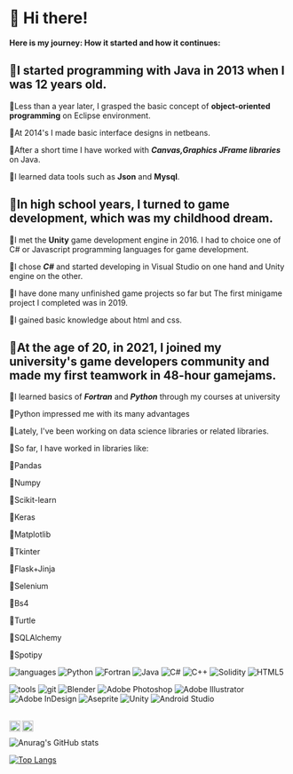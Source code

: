 # 👋 Hi there!

  
__Here is my journey: How it started and how it continues:__

## 👶I started programming with __Java__ in 2013 when I was 12 years old. 

🔸Less than a year later, I grasped the basic concept of __object-oriented programming__ on Eclipse environment.

🔸At 2014's I made basic interface designs in netbeans.
	
🔸After a short time I have worked with ___Canvas,Graphics JFrame libraries___ on Java.
	
🔸I learned data tools such as __Json__ and __Mysql__.


## 🧑In high school years, I turned to game development, which was my childhood dream.

🔸I met the __Unity__ game development engine in 2016. I had to choice one of C# or Javascript programming languages for game development.
	
🔸I chose ___C#___ and started developing in Visual Studio on one hand and Unity engine on the other.
	
🔸I have done many unfinished game projects so far but The first minigame project I completed was in 2019.
		
🔸I gained basic knowledge about html and css.

## 🧔‍At the age of 20, in 2021, I joined my university's game developers community and made my first teamwork in __48-hour gamejams.__
  
🔸I learned basics of ___Fortran___ and ___Python___ through my courses at university
	
🔸Python impressed me with its many advantages

🔸Lately, I've been working on data science libraries or related libraries.
	
🔸So far, I have worked in libraries like:


🚩Pandas 
		
🚩Numpy

🚩Scikit-learn	

🚩Keras

🚩Matplotlib 
		
🚩Tkinter 

🚩Flask+Jinja
		
🚩Selenium 

🚩Bs4

🚩Turtle

🚩SQLAlchemy

🚩Spotipy

![languages](https://img.shields.io/static/v1?label=&message=languages:&color=111&style=flat-square)
![Python](https://img.shields.io/badge/python-3670A0?style=for-the-badge&logo=python&logoColor=ffdd54)
![Fortran](https://img.shields.io/badge/Fortran-%23734F96.svg?style=for-the-badge&logo=fortran&logoColor=white)
![Java](https://img.shields.io/badge/java-%23ED8B00.svg?style=for-the-badge&logo=java&logoColor=white)
![C#](https://img.shields.io/badge/c%23-%23239120.svg?style=for-the-badge&logo=c-sharp&logoColor=white)
![C++](https://img.shields.io/badge/c++-%2300599C.svg?style=for-the-badge&logo=c%2B%2B&logoColor=white)
![Solidity](https://img.shields.io/badge/Solidity-%23363636.svg?style=for-the-badge&logo=solidity&logoColor=white)
![HTML5](https://img.shields.io/badge/html5-%23E34F26.svg?style=for-the-badge&logo=html5&logoColor=white)


![tools](https://img.shields.io/static/v1?label=&message=tools:&color=111&style=flat-square)
![git](https://img.shields.io/static/v1?logo=git&label=&message=git&color=111&logoColor=FF0000&style=flat-square)
![Blender](https://img.shields.io/badge/blender-%23F5792A.svg?style=for-the-badge&logo=blender&logoColor=white)
![Adobe Photoshop](https://img.shields.io/badge/adobe%20photoshop-%2331A8FF.svg?style=for-the-badge&logo=adobe%20photoshop&logoColor=white)
![Adobe Illustrator](https://img.shields.io/badge/adobe%20illustrator-%23FF9A00.svg?style=for-the-badge&logo=adobe%20illustrator&logoColor=white)
![Adobe InDesign](https://img.shields.io/badge/Adobe%20InDesign-49021F?style=for-the-badge&logo=adobeindesign&logoColor=white)
![Aseprite](https://img.shields.io/badge/Aseprite-FFFFFF?style=for-the-badge&logo=Aseprite&logoColor=#7D929E)
![Unity](https://img.shields.io/badge/unity-%23000000.svg?style=for-the-badge&logo=unity&logoColor=white)
![Android Studio](https://img.shields.io/badge/Android%20Studio-3DDC84.svg?style=for-the-badge&logo=android-studio&logoColor=white)

&nbsp;&nbsp;&nbsp;
<a href="https://www.instagram.com/gokay__akcay/">						
	<img align="left" alt="Gokay's Instagram" width="20px" src="https://simpleicons.now.sh/instagram/495f7e" />
</a>				     <a href="https://www.linkedin.com/in/g%C3%B6kay-ak%C3%A7ay-647522188/?locale=en_US">
  <img align="left" alt="Gokay's LinkedIn" width="20px" src="https://simpleicons.now.sh/linkedin/495f7e" />
</a>
&nbsp;&nbsp;&nbsp;

![Anurag's GitHub stats](https://github-readme-stats.vercel.app/api?username=Gokay1904&show_icons=true&theme=buefy)

[![Top Langs](https://github-readme-stats.vercel.app/api/top-langs/?username=Gokay1904&layout=compact)](https://github.com/anuraghazra/github-readme-stats)


